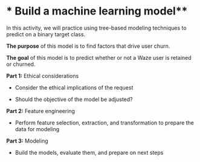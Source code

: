 # * Build a machine learning model**

In this activity, we will practice using tree-based modeling techniques to predict on a binary target class.
<br/>

**The purpose** of this model is to find factors that drive user churn.

**The goal** of this model is to predict whether or not a Waze user is retained or churned.
<br/>

**Part 1:** Ethical considerations
* Consider the ethical implications of the request

* Should the objective of the model be adjusted?

**Part 2:** Feature engineering

* Perform feature selection, extraction, and transformation to prepare the data for modeling

**Part 3:** Modeling

* Build the models, evaluate them, and prepare on next steps

